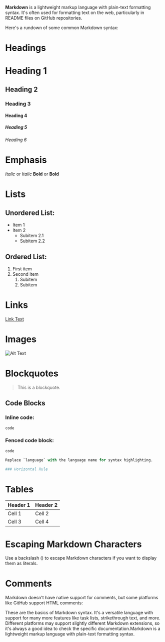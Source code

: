 **Markdown** is a lightweight markup language with plain-text formatting syntax. 
It's often used for formatting text on the web, particularly in README files on GitHub repositories. 

Here's a rundown of some common Markdown syntax:

# Headings

# Heading 1
## Heading 2
### Heading 3
#### Heading 4
##### Heading 5
###### Heading 6

# Emphasis

*Italic* or _Italic_
**Bold** or __Bold__


# Lists

## Unordered List:

- Item 1
- Item 2
  - Subitem 2.1
  - Subitem 2.2

## Ordered List:

1. First item
2. Second item
   1. Subitem
   2. Subitem

# Links

[Link Text](URL)

# Images

![Alt Text](URL)

# Blockquotes

> This is a blockquote.
## Code Blocks

### Inline code:

`code`

### Fenced code block:

```python
code

Replace `language` with the language name for syntax highlighting.

### Horizontal Rule

```


# Tables

| Header 1 | Header 2 |
|----------|----------|
| Cell 1   | Cell 2   |
| Cell 3   | Cell 4   |

# Escaping Markdown Characters
Use a backslash (\) to escape Markdown characters if you want to display them as literals.

# Comments
Markdown doesn't have native support for comments, but some platforms like GitHub support HTML comments:

<!-- This is a comment -->

These are the basics of Markdown syntax. It's a versatile language with support for many more features like task lists, strikethrough text, and more. Different platforms may support slightly different Markdown extensions, so it's always a good idea to check the specific documentation.Markdown is a lightweight markup language with plain-text formatting syntax.